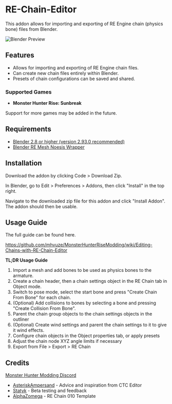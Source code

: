 
# RE-Chain-Editor
This addon allows for importing and exporting of RE Engine chain (physics bone) files from Blender.

![Blender Preview](https://github.com/mhvuze/MonsterHunterRiseModding/blob/main/img/guides/models/REChainEditor/RE_Chain_Editor_Preview.png)
## Features
 - Allows for importing and exporting of RE Engine chain files.
 - Can create new chain files entirely within Blender.
 - Presets of chain configurations can be saved and shared.
 ### Supported Games

 - **Monster Hunter Rise: Sunbreak**
 
Support for more games may be added in the future.

## Requirements
* [Blender 2.8 or higher (version 2.93.0 recommended)](https://www.blender.org/download/)
* [Blender RE Mesh Noesis Wrapper](https://github.com/NSACloud/Blender-RE-Mesh-Noesis-Wrapper)

## Installation
Download the addon by clicking Code > Download Zip.

In Blender, go to Edit > Preferences > Addons, then click "Install" in the top right.

Navigate to the downloaded zip file for this addon and click "Install Addon". The addon should then be usable.

## Usage Guide

The full guide can be found here.

https://github.com/mhvuze/MonsterHunterRiseModding/wiki/Editing-Chains-with-RE-Chain-Editor

**TL;DR Usage Guide**

1. Import a mesh and add bones to be used as physics bones to the armature.
2. Create a chain header, then a chain settings object in the RE Chain tab in Object mode.
3. Switch to pose mode, select the start bone and press "Create Chain From Bone" for each chain.
4. (Optional) Add collisions to bones by selecting a bone and pressing "Create Collision From Bone".
5. Parent the chain group objects to the chain settings objects in the outliner
6. (Optional) Create wind settings and parent the chain settings to it to give it wind effects.
7. Configure chain objects in the Object properties tab, or apply presets
8. Adjust the chain node XYZ angle limits if necessary
9. Export from File > Export > RE Chain

 ## Credits
[Monster Hunter Modding Discord](https://discord.gg/gJwMdhK)
 - [AsteriskAmpersand](https://github.com/AsteriskAmpersand) - Advice and inspiration from CTC Editor
- [Statyk](https://www.youtube.com/channel/UC2nEkiSL_X7xh6QHJcS0Wjw) - Beta testing and feedback
- [AlphaZomega](https://github.com/alphazolam) - RE Chain 010 Template
